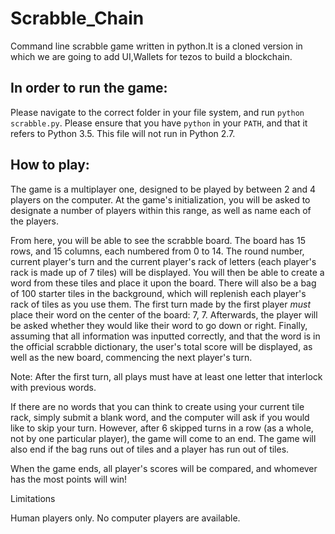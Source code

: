 # Scrabble_Chain
Command line scrabble game written in python.It is a cloned version in which we are going to add UI,Wallets for tezos to build a blockchain.

## In order to run the game:
Please navigate to the correct folder in your file system, and run `python scrabble.py`.
Please ensure that you have `python` in your `PATH`, and that it refers to Python 3.5. This file will not run in Python 2.7.

## How to play:

The game is a multiplayer one, designed to be played by between 2 and 4 players on the computer.
At the game's initialization, you will be asked to designate a number of players within this range, as well as name each of the players.

From here, you will be able to see the scrabble board. The board has 15 rows, and 15 columns, each numbered from 0 to 14. 
The round number, current player's turn and the current player's rack of letters (each player's rack is made up of 7 tiles) will be displayed. You will then be able to create a word from these tiles and place it upon the board. There will also be a bag of 100 starter tiles in the background, which will replenish each player's rack of tiles as you use them. The first turn made by the first player *must* place their word on the center of the board: 7, 7. Afterwards, the player will be asked whether they would like their word to go down or right. Finally, assuming that all information was inputted correctly, and that the word is in the official scrabble dictionary, the user's total score will be displayed, as well as the new board, commencing the next player's turn.

Note: After the first turn, all plays must have at least one letter that interlock with previous words. 

If there are no words that you can think to create using your current tile rack, simply submit a blank word, and the computer will ask if you would like to skip your turn. However, after 6 skipped turns in a row (as a whole, not by one particular player), the game will come to an end. The game will also end if the bag runs out of tiles and a player has run out of tiles. 

When the game ends, all player's scores will be compared, and whomever has the most points will win!

Limitations

Human players only. No computer players are available.
